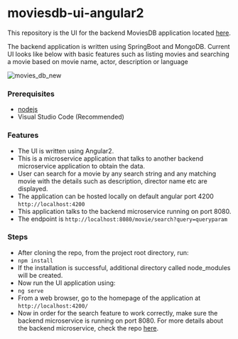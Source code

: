 # moviesdb-ui-angular2

This repository is the UI for the backend MoviesDB application located [here](https://github.com/phanikiranthaticharla/MoviesDB-SpringBoot-MongoDB). 

The backend application is written using SpringBoot and MongoDB. 
Current UI looks like below with basic features such as listing movies and searching a movie based on movie name, actor, description or language

![movies_db_new](https://user-images.githubusercontent.com/8190677/128954429-c6f66ca4-8ddf-48a1-8a30-9f29ad5195b0.png)


### Prerequisites
* [nodejs](https://nodejs.org/en/download/)
* Visual Studio Code (Recommended) 

### Features 

* The UI is written using Angular2. 
* This is a microservice application that talks to another backend microservice application to obtain the data. 
* User can search for a movie by any search string and any matching movie with the details such as description, director name etc are displayed. 
* The application can be hosted locally on default angular port 4200 `http://localhost:4200` 
* This application talks to the backend microservice running on port 8080. 
* The endpoint is `http://localhost:8080/movie/search?query=queryparam`

### Steps 

* After cloning the repo, from the project root directory, run: 
* `npm install` 
* If the installation is successful, additional directory called node_modules will be created. 
* Now run the UI application using: 
* `ng serve`
* From a web browser, go to the homepage of the application at `http://localhost:4200/`
* Now in order for the search feature to work correctly, make sure the backend microservice is running on port 8080. For more details about the backend microservice, check the repo [here](https://github.com/phanikiranthaticharla/MoviesDB-SpringBoot-MongoDB).


